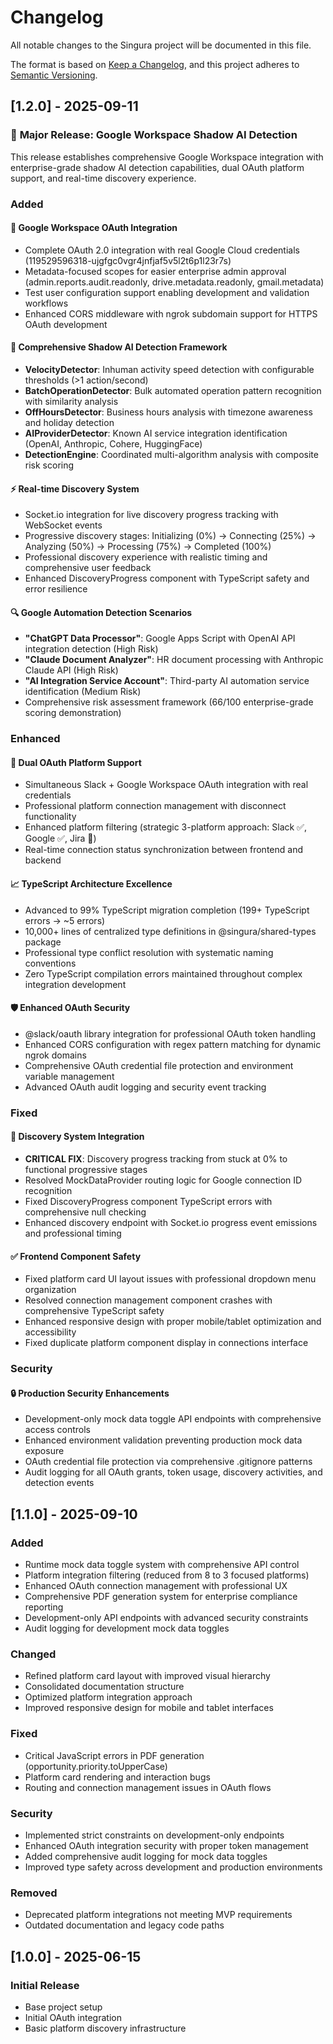 # Changelog

All notable changes to the Singura project will be documented in this file.

The format is based on [Keep a Changelog](https://keepachangelog.com/en/1.0.0/),
and this project adheres to [Semantic Versioning](https://semver.org/spec/v2.0.0.html).

## [1.2.0] - 2025-09-11

### 🎉 **Major Release: Google Workspace Shadow AI Detection**

This release establishes comprehensive Google Workspace integration with enterprise-grade shadow AI detection capabilities, dual OAuth platform support, and real-time discovery experience.

### Added

#### 🔐 **Google Workspace OAuth Integration**
- Complete OAuth 2.0 integration with real Google Cloud credentials (119529596318-ujgfgc0vgr4jnfjaf5v5l2t6p1l23r7s)
- Metadata-focused scopes for easier enterprise admin approval (admin.reports.audit.readonly, drive.metadata.readonly, gmail.metadata)
- Test user configuration support enabling development and validation workflows
- Enhanced CORS middleware with ngrok subdomain support for HTTPS OAuth development

#### 🤖 **Comprehensive Shadow AI Detection Framework**
- **VelocityDetector**: Inhuman activity speed detection with configurable thresholds (>1 action/second)
- **BatchOperationDetector**: Bulk automated operation pattern recognition with similarity analysis
- **OffHoursDetector**: Business hours analysis with timezone awareness and holiday detection
- **AIProviderDetector**: Known AI service integration identification (OpenAI, Anthropic, Cohere, HuggingFace)
- **DetectionEngine**: Coordinated multi-algorithm analysis with composite risk scoring

#### ⚡ **Real-time Discovery System**
- Socket.io integration for live discovery progress tracking with WebSocket events
- Progressive discovery stages: Initializing (0%) → Connecting (25%) → Analyzing (50%) → Processing (75%) → Completed (100%)
- Professional discovery experience with realistic timing and comprehensive user feedback
- Enhanced DiscoveryProgress component with TypeScript safety and error resilience

#### 🔍 **Google Automation Detection Scenarios**
- **"ChatGPT Data Processor"**: Google Apps Script with OpenAI API integration detection (High Risk)
- **"Claude Document Analyzer"**: HR document processing with Anthropic Claude API (High Risk)  
- **"AI Integration Service Account"**: Third-party AI automation service identification (Medium Risk)
- Comprehensive risk assessment framework (66/100 enterprise-grade scoring demonstration)

### Enhanced

#### 🔗 **Dual OAuth Platform Support**
- Simultaneous Slack + Google Workspace OAuth integration with real credentials
- Professional platform connection management with disconnect functionality
- Enhanced platform filtering (strategic 3-platform approach: Slack ✅, Google ✅, Jira 🔄)
- Real-time connection status synchronization between frontend and backend

#### 📈 **TypeScript Architecture Excellence**  
- Advanced to 99% TypeScript migration completion (199+ TypeScript errors → ~5 errors)
- 10,000+ lines of centralized type definitions in @singura/shared-types package
- Professional type conflict resolution with systematic naming conventions
- Zero TypeScript compilation errors maintained throughout complex integration development

#### 🛡️ **Enhanced OAuth Security**
- @slack/oauth library integration for professional OAuth token handling
- Enhanced CORS configuration with regex pattern matching for dynamic ngrok domains
- Comprehensive OAuth credential file protection and environment variable management
- Advanced OAuth audit logging and security event tracking

### Fixed

#### 🔧 **Discovery System Integration**
- **CRITICAL FIX**: Discovery progress tracking from stuck at 0% to functional progressive stages  
- Resolved MockDataProvider routing logic for Google connection ID recognition
- Fixed DiscoveryProgress component TypeScript errors with comprehensive null checking
- Enhanced discovery endpoint with Socket.io progress event emissions and professional timing

#### ✅ **Frontend Component Safety**
- Fixed platform card UI layout issues with professional dropdown menu organization
- Resolved connection management component crashes with comprehensive TypeScript safety
- Enhanced responsive design with proper mobile/tablet optimization and accessibility
- Fixed duplicate platform component display in connections interface

### Security

#### 🔒 **Production Security Enhancements**
- Development-only mock data toggle API endpoints with comprehensive access controls
- Enhanced environment validation preventing production mock data exposure
- OAuth credential file protection via comprehensive .gitignore patterns
- Audit logging for all OAuth grants, token usage, discovery activities, and detection events

## [1.1.0] - 2025-09-10

### Added
- Runtime mock data toggle system with comprehensive API control
- Platform integration filtering (reduced from 8 to 3 focused platforms)
- Enhanced OAuth connection management with professional UX
- Comprehensive PDF generation system for enterprise compliance reporting
- Development-only API endpoints with advanced security constraints
- Audit logging for development mock data toggles

### Changed
- Refined platform card layout with improved visual hierarchy
- Consolidated documentation structure
- Optimized platform integration approach
- Improved responsive design for mobile and tablet interfaces

### Fixed
- Critical JavaScript errors in PDF generation (opportunity.priority.toUpperCase)
- Platform card rendering and interaction bugs
- Routing and connection management issues in OAuth flows

### Security
- Implemented strict constraints on development-only endpoints
- Enhanced OAuth integration security with proper token management
- Added comprehensive audit logging for mock data toggles
- Improved type safety across development and production environments

### Removed
- Deprecated platform integrations not meeting MVP requirements
- Outdated documentation and legacy code paths

## [1.0.0] - 2025-06-15

### Initial Release
- Base project setup
- Initial OAuth integration
- Basic platform discovery infrastructure